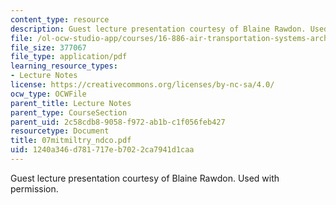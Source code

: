 ```yaml
---
content_type: resource
description: Guest lecture presentation courtesy of Blaine Rawdon. Used with permission.
file: /ol-ocw-studio-app/courses/16-886-air-transportation-systems-architecting-spring-2004/1240a346d781717eb7022ca7941d1caa_07mitmiltry_ndco.pdf
file_size: 377067
file_type: application/pdf
learning_resource_types:
- Lecture Notes
license: https://creativecommons.org/licenses/by-nc-sa/4.0/
ocw_type: OCWFile
parent_title: Lecture Notes
parent_type: CourseSection
parent_uid: 2c58cdb8-9058-f972-ab1b-c1f056feb427
resourcetype: Document
title: 07mitmiltry_ndco.pdf
uid: 1240a346-d781-717e-b702-2ca7941d1caa
---
```

Guest lecture presentation courtesy of Blaine Rawdon. Used with permission.